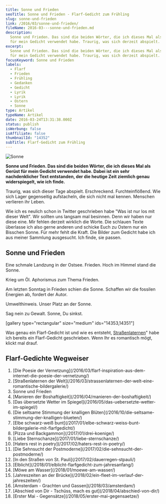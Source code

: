 ```yaml
---
title: Sonne und Frieden
seoTitle: Sonne und Frieden - Flarf-Gedicht zum Frühling
slug: sonne-und-frieden
link: /2016/03/sonne-und-frieden/
fileName: 2016-03---sonne-und-frieden.md
description:
  Sonne und Frieden. Das sind die beiden Wörter, die ich dieses Mal als Gerüst
  für mein Gedicht verwendet habe. Traurig, was sich derzeit abspielt.
excerpt:
  Sonne und Frieden. Das sind die beiden Wörter, die ich dieses Mal als Gerüst
  für mein Gedicht verwendet habe. Traurig, was sich derzeit abspielt.
focusKeyword: Sonne und Frieden
labels:
  - Flarf
  - Frieden
  - Frühling
  - Gedanken
  - Gedicht
  - Lyrik
  - Lyrik
  - Ostern
  - Sonne
type: Artikel
typeName: Artikel
date: 2016-03-24T13:31:38.000Z
status: publish
isWerbung: false
isAffiliate: false
thumbnailId: "14352"
subTitle: Flarf-Gedicht zum Frühling
---
```


![Sonne](http://cardamonchai.com/wp-content/uploads/2016/03/Sonne-und-Frieden-1-von-4-640x427.jpg "Sonne und Frieden")

<strong>Sonne und Frieden. Das sind die beiden Wörter, die ich dieses Mal als
Gerüst für mein Gedicht verwendet habe. Dabei ist ein sehr nachdenklicher Text
entstanden, der die heutige Zeit ziemlich genau widerspiegelt, wie ich finde.
</strong>

Traurig, was sich dieser Tage abspielt. Erschreckend. Furchteinflößend. Wie sich
Lager gegenseitig aufstacheln, die sich nicht mal kennen. Menschen verlieren ihr
Leben.

Wie ich es neulich schon in Twitter geschrieben habe "Was ist nur los mit dieser
Welt". Wir sollten uns langsam mal besinnen. Denn wir haben nur diese eine. Mir
fehlen derzeit wirklich die Worte. Die schlauen Texte überlasse ich also gerne
anderen und schicke Euch zu Ostern nur ein Bisschen Sonne. Für mehr fehlt die
Kraft. Die Bilder zum Gedicht habe ich aus meiner Sammlung ausgesucht. Ich
finde, sie passen.

## Sonne und Frieden

Eine schmale Landzung in der Ostsee. Frieden. Hoch im Himmel stand die Sonne.

Krieg um Öl. Aphorismus zum Thema Frieden.

Am letzten Sonntag in Frieden schien die Sonne. Schaffen wir die fossilen
Energien ab, fordert der Autor.

Umwelthinweis. Unser Platz an der Sonne.

Sag nein zu Gewalt. Sonne, Du sinkst.

[gallery type="rectangular" size="medium" ids="14353,14351"]

Was genau ein Flarf-Gedicht ist und wie es entsteht,
[Straßenlaternen](/2016/03/flarf-inspiration-aus-dem-internet-die-poesie-der-vernetzung/)"
habe ich bereits ein Flarf-Gedicht geschrieben. Wenn Ihr es romantisch mögt,
klickt mal drauf.

## Flarf-Gedichte Wegweiser

<ol>
    <li> [Die Poesie der Vernetzung](/2016/03/flarf-inspiration-aus-dem-internet-die-poesie-der-vernetzung/) </li>
    <li> [Straßenlaternen der Welt](/2016/03/strassenlaternen-der-welt-eine-romantische-bildergalerie/) </li>
    <li>Sonne und Frieden</li>
    <li> [Manieren der Boshaftigkeit](/2016/04/manieren-der-boshaftigkeit/) </li>
    <li> [Das übersetzte Wetter im Spiegel](/2016/05/das-uebersetzte-wetter-im-spiegel/) </li>
    <li> [Die seltsame Stimmung der knalligen Blüten](/2016/10/die-seltsame-stimmung-der-knalligen-blueten/) </li>
    <li> [Elbe schwarz-weiß bunt](/2017/01/elbe-schwarz-weiss-bunt-bildergalerie-mit-flarfgedicht/) </li>
    <li> [Pizza und Backgammon](/2017/01/drei-koenige/) </li>
    <li> [Liebe Sternschanze](/2017/01/liebe-sternschanze/) </li>
    <li> [Haters rest in poetry](/2017/02/haters-rest-in-poetry/) </li>
    <li> [Die Sehnsucht der Postmoderne](/2017/02/die-sehnsucht-der-postmoderne/) </li>
    <li> [In den Straßen von St. Pauli](/2017/02/dauerregen-stpauli/) </li>
    <li> [Elblicht](/2018/01/elblicht-flarfgedicht-zum-jahresanfang/) </li>
    <li> [Möwe am Wasser](/2018/01/moewe-am-wasser/) </li>
    <li> [Jahreszeiten an der Brücke](/2018/02/ein-fleet-im-verlauf-der-jahreszeiten/) </li>
    <li> [Amsterdam - Grachten und Gassen](/2018/03/amsterdam/) </li>
    <li> [Abschied von Dir - Tschüss, mach es gut](/2018/04/abschied-von-dir/) </li>
    <li> [Erster Mai - Gegensätze](/2018/05/erster-mai-gegensaetze/) </li>
</ol>
